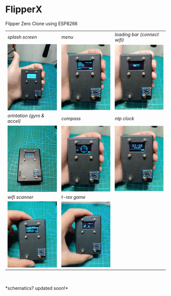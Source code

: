 # FlipperX
Flipper Zero Clone using ESP8266

<table>
	<tr>
		<td><i>splash screen</i></td>
		<td><i>menu</i></td>
		<td><i>loading bar (connect wifi)</i></td>
	</tr>
	<tr>
		<td><img src="img/pic-1.jpg"  alt="1" width = 300px></td>
		<td><img src="img/pic-2.jpg"  alt="2" width = 300px></td>
		<td><img src="img/pic-3.jpg"  alt="3" width = 300px></td>
	</tr>
	<tr>
		<td><i>orintation (gyro & accel)</i></td>
		<td><i>compass</i></td>
		<td><i>ntp clock</i></td>
	</tr>
	<tr>
		<td><img src="img/pic-4.jpg"  alt="4" width = 300px></td>
		<td><img src="img/pic-5.jpg"  alt="5" width = 300px></td>
		<td><img src="img/pic-6.jpg"  alt="6" width = 300px></td>
	</tr>
	<tr>
		<td><i>wifi scanner</i></td>
		<td><i>t-rex game</i></td>
	</tr>
	<tr>
		<td><img src="img/pic-7.jpg"  alt="7" width = 300px></td>
		<td><img src="img/pic-8.jpg"  alt="8" width = 300px></td>
	</tr>
</table>
<br><br>
*schematics? updated soon!*